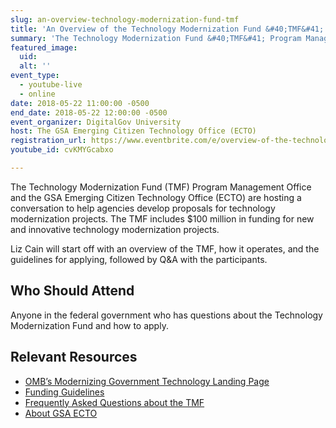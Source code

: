 ```yaml
---
slug: an-overview-technology-modernization-fund-tmf
title: 'An Overview of the Technology Modernization Fund &#40;TMF&#41;'
summary: 'The Technology Modernization Fund &#40;TMF&#41; Program Management Office and the GSA Emerging Citizen Technology Office &#40;ECTO&#41; are hosting a conversation to help agencies develop proposals for technology modernization projects&#46;'
featured_image: 
  uid: 
  alt: ''
event_type: 
  - youtube-live
  - online
date: 2018-05-22 11:00:00 -0500
end_date: 2018-05-22 12:00:00 -0500
event_organizer: DigitalGov University
host: The GSA Emerging Citizen Technology Office (ECTO)
registration_url: https://www.eventbrite.com/e/overview-of-the-technology-modernization-fund-registration-46199707569
youtube_id: cvKMYGcabxo

---
```


The Technology Modernization Fund &#40;TMF&#41; Program Management Office and the GSA Emerging Citizen Technology Office (ECTO) are hosting a conversation to help agencies develop proposals for technology modernization projects. The TMF includes $100 million in funding for new and innovative technology modernization projects.  

Liz Cain will start off with an overview of the TMF, how it operates, and the guidelines for applying, followed by Q&A with the participants. 

## Who Should Attend
Anyone in the federal government who has questions about the Technology Modernization Fund and how to apply.

## Relevant Resources
- [OMB’s Modernizing Government Technology Landing Page](https://policy.cio.gov/modernizing-government-technology/)
- [Funding Guidelines](https://policy.cio.gov/modernizing-government-technology/funding/)
- [Frequently Asked Questions about the TMF](https://policy.cio.gov/modernizing-government-technology/faq)
- [About GSA ECTO](https://www.gsa.gov/technology/government-it-initiatives/emerging-citizen-technology)
